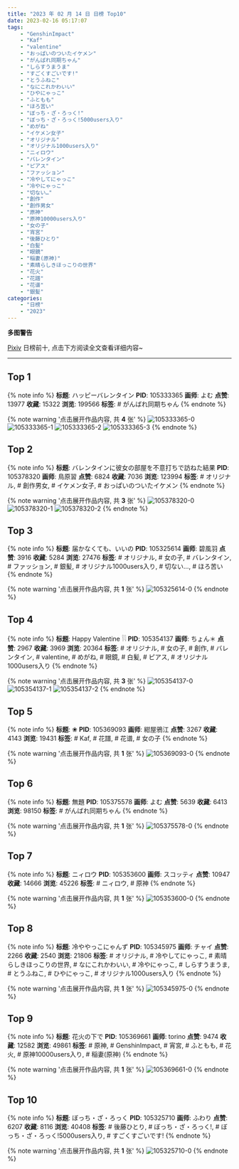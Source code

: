 ```yaml
---
title: "2023 年 02 月 14 日 日榜 Top10"
date: 2023-02-16 05:17:07
tags:
    - "GenshinImpact"
    - "Kaf"
    - "valentine"
    - "おっぱいのついたイケメン"
    - "がんばれ同期ちゃん"
    - "しらすうまうま"
    - "すごくすごいです!"
    - "とうふねこ"
    - "なにこれかわいい"
    - "ひやにゃっこ"
    - "ふともも"
    - "ほろ苦い"
    - "ぼっち・ざ・ろっく!"
    - "ぼっち・ざ・ろっく!5000users入り"
    - "めがね"
    - "イケメン女子"
    - "オリジナル"
    - "オリジナル1000users入り"
    - "ニィロウ"
    - "バレンタイン"
    - "ピアス"
    - "ファッション"
    - "冷やしてにゃっこ"
    - "冷やにゃっこ"
    - "切ない…"
    - "創作"
    - "創作男女"
    - "原神"
    - "原神10000users入り"
    - "女の子"
    - "宵宮"
    - "後藤ひとり"
    - "白髪"
    - "眼鏡"
    - "稲妻(原神)"
    - "素晴らしきほっこりの世界"
    - "花火"
    - "花譜"
    - "花谱"
    - "銀髪"
categories:
    - "日榜"
    - "2023"
---
```


<i class="fa fa-triangle-exclamation"></i>**多图警告**<i class="fa fa-triangle-exclamation"></i>

[Pixiv](https://www.pixiv.net/) 日榜前十, 点击下方阅读全文查看详细内容~

<!-- more -->

---

## Top 1

{% note info %}
**标题**: ハッピーバレンタイン
**PID**: 105333365 **画师**: よむ
**点赞**: 13977 **收藏**: 15322 **浏览**: 199566
**标签**: # がんばれ同期ちゃん
{% endnote %}

{% note warning '点击展开作品内容, 共 **4** 张' %}
![105333365-0](https://i.pixiv.re/img-original/img/2023/02/13/08/18/39/105333365_p0.png)
![105333365-1](https://i.pixiv.re/img-original/img/2023/02/13/08/18/39/105333365_p1.png)
![105333365-2](https://i.pixiv.re/img-original/img/2023/02/13/08/18/39/105333365_p2.png)
![105333365-3](https://i.pixiv.re/img-original/img/2023/02/13/08/18/39/105333365_p3.png)
{% endnote %}

## Top 2

{% note info %}
**标题**: バレンタインに彼女の部屋を不意打ちで訪ねた結果
**PID**: 105378320 **画师**: 鳥原習
**点赞**: 6824 **收藏**: 7036 **浏览**: 123994
**标签**: # オリジナル, # 創作男女, # イケメン女子, # おっぱいのついたイケメン
{% endnote %}

{% note warning '点击展开作品内容, 共 **3** 张' %}
![105378320-0](https://i.pixiv.re/img-original/img/2023/02/14/19/02/25/105378320_p0.jpg)
![105378320-1](https://i.pixiv.re/img-original/img/2023/02/14/19/02/25/105378320_p1.jpg)
![105378320-2](https://i.pixiv.re/img-original/img/2023/02/14/19/02/25/105378320_p2.jpg)
{% endnote %}

## Top 3

{% note info %}
**标题**: 届かなくても、いいの
**PID**: 105325614 **画师**: 碧風羽
**点赞**: 3916 **收藏**: 5284 **浏览**: 27476
**标签**: # オリジナル, # 女の子, # バレンタイン, # ファッション, # 銀髪, # オリジナル1000users入り, # 切ない…, # ほろ苦い
{% endnote %}

{% note warning '点击展开作品内容, 共 **1** 张' %}
![105325614-0](https://i.pixiv.re/img-original/img/2023/02/13/00/02/18/105325614_p0.jpg)
{% endnote %}

## Top 4

{% note info %}
**标题**: Happy Valentine 𓌉𓇋
**PID**: 105354137 **画师**: ちょん＊
**点赞**: 2967 **收藏**: 3969 **浏览**: 20364
**标签**: # オリジナル, # 女の子, # 創作, # バレンタイン, # valentine, # めがね, # 眼鏡, # 白髪, # ピアス, # オリジナル1000users入り
{% endnote %}

{% note warning '点击展开作品内容, 共 **3** 张' %}
![105354137-0](https://i.pixiv.re/img-original/img/2023/02/14/15/18/56/105354137_p0.png)
![105354137-1](https://i.pixiv.re/img-original/img/2023/02/14/15/18/56/105354137_p1.png)
![105354137-2](https://i.pixiv.re/img-original/img/2023/02/14/15/18/56/105354137_p2.png)
{% endnote %}

## Top 5

{% note info %}
**标题**: ❀
**PID**: 105369093 **画师**: 紺屋鴉江
**点赞**: 3267 **收藏**: 4143 **浏览**: 19431
**标签**: # Kaf, # 花譜, # 花谱, # 女の子
{% endnote %}

{% note warning '点击展开作品内容, 共 **1** 张' %}
![105369093-0](https://i.pixiv.re/img-original/img/2023/02/14/12/40/04/105369093_p0.jpg)
{% endnote %}

## Top 6

{% note info %}
**标题**: 無題
**PID**: 105375578 **画师**: よむ
**点赞**: 5639 **收藏**: 6413 **浏览**: 98150
**标签**: # がんばれ同期ちゃん
{% endnote %}

{% note warning '点击展开作品内容, 共 **1** 张' %}
![105375578-0](https://i.pixiv.re/img-original/img/2023/02/14/17/40/57/105375578_p0.png)
{% endnote %}

## Top 7

{% note info %}
**标题**: ニィロウ
**PID**: 105353600 **画师**: スコッティ
**点赞**: 10947 **收藏**: 14666 **浏览**: 45226
**标签**: # ニィロウ, # 原神
{% endnote %}

{% note warning '点击展开作品内容, 共 **1** 张' %}
![105353600-0](https://i.pixiv.re/img-original/img/2023/02/14/00/01/29/105353600_p0.jpg)
{% endnote %}

## Top 8

{% note info %}
**标题**: 冷ややっこにゃんず
**PID**: 105345975 **画师**: チャイ
**点赞**: 2266 **收藏**: 2540 **浏览**: 21806
**标签**: # オリジナル, # 冷やしてにゃっこ, # 素晴らしきほっこりの世界, # なにこれかわいい, # 冷やにゃっこ, # しらすうまうま, # とうふねこ, # ひやにゃっこ, # オリジナル1000users入り
{% endnote %}

{% note warning '点击展开作品内容, 共 **1** 张' %}
![105345975-0](https://i.pixiv.re/img-original/img/2023/02/13/20/30/02/105345975_p0.png)
{% endnote %}

## Top 9

{% note info %}
**标题**: 花火の下で
**PID**: 105369661 **画师**: torino
**点赞**: 9474 **收藏**: 12582 **浏览**: 49861
**标签**: # 原神, # GenshinImpact, # 宵宮, # ふともも, # 花火, # 原神10000users入り, # 稲妻(原神)
{% endnote %}

{% note warning '点击展开作品内容, 共 **1** 张' %}
![105369661-0](https://i.pixiv.re/img-original/img/2023/02/14/13/06/54/105369661_p0.jpg)
{% endnote %}

## Top 10

{% note info %}
**标题**: ぼっち・ざ・ろっく
**PID**: 105325710 **画师**: ふわり
**点赞**: 6207 **收藏**: 8116 **浏览**: 40408
**标签**: # 後藤ひとり, # ぼっち・ざ・ろっく!, # ぼっち・ざ・ろっく!5000users入り, # すごくすごいです!
{% endnote %}

{% note warning '点击展开作品内容, 共 **1** 张' %}
![105325710-0](https://i.pixiv.re/img-original/img/2023/02/13/00/03/54/105325710_p0.jpg)
{% endnote %}
